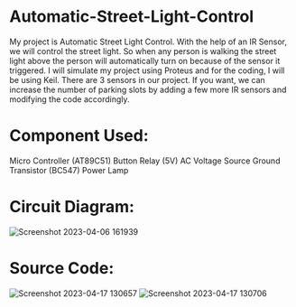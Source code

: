 # Automatic-Street-Light-Control
My project is Automatic Street Light Control. With the help of an IR Sensor, we will control the street light. So when any person is walking the street light above the person will automatically turn on because of the sensor it triggered. I will simulate my project using Proteus and for the coding, I will be using Keil.
There are 3 sensors in our project. If you want, we can increase the number of parking slots by adding a few more IR sensors and modifying the code accordingly.

# Component Used:
Micro Controller (AT89C51)
Button
Relay (5V)
AC Voltage Source
Ground
Transistor (BC547)
Power
Lamp

# Circuit Diagram:
![Screenshot 2023-04-06 161939](https://user-images.githubusercontent.com/43111400/232416091-6a680bde-8733-445b-af67-ff38c737b746.png)

# Source Code:
![Screenshot 2023-04-17 130657](https://user-images.githubusercontent.com/43111400/232417049-94046033-1be4-4e20-8f70-3ad27d0d5396.png)
![Screenshot 2023-04-17 130706](https://user-images.githubusercontent.com/43111400/232417171-078b1c09-320d-4940-a0f5-12b5cd66584d.png)

